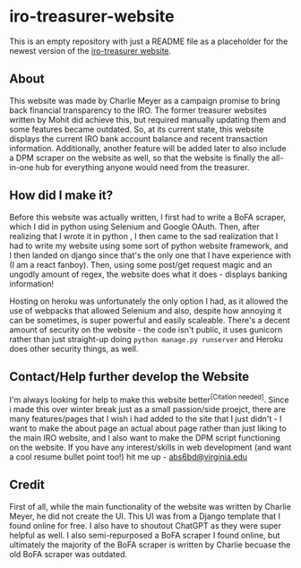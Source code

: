 # iro-treasurer-website

This is an empty repository with just a README file as a placeholder for the newest version of the [iro-treasurer website](https://iro-treasurer.herokuapp.com/). 

## About
This website was made by Charlie Meyer as a campaign promise to bring back financial transparency to the IRO. The former treasurer websites written by Mohit did achieve this, but required manually updating them and some features became outdated. So, at its current state, this website displays the current IRO bank account balance and recent transaction information. Additionally, another feature will be added later to also include a DPM scraper on the website as well, so that the website is finally the all-in-one hub for everything anyone would need from the treasurer.

## How did I make it?
Before this website was actually written, I first had to write a BoFA scraper, which I did in python using Selenium and Google OAuth. Then, after realizing that I wrote it in python , I then came to the sad realization that I had to write my website using some sort of python website framework, and I then landed on django since that's the only one that I have experience with (I am a react fanboy). Then, using some post/get request magic and an ungodly amount of regex, the website does what it does - displays banking information! 

Hosting on heroku was unfortunately the only option I had, as it allowed the use of webpacks that allowed Selenium and also, despite how annoying it can be sometimes, is super powerful and easily scaleable. There's a decent amount of security on the website - the code isn't public, it uses gunicorn rather than just straight-up doing `python manage.py runserver` and Heroku does other security things, as well. 

## Contact/Help further develop the Website
I'm always looking for help to make this website better<sup>[Citation needed]</sup>. Since i made this over winter break just as a small passion/side proejct, there are many features/pages that I wish i had added to the site that I just didn't - I want to make the about page an actual about page rather than just liking to the main IRO website, and I also want to make the DPM script functioning on the website. If you have any interest/skills in web development (and want a cool resume bullet point too!) hit me up - abs6bd@virginia.edu

## Credit
First of all, while the main functionality of the website was written by Charlie Meyer, he did not create the UI. This UI was from a Django template that I found online for free. I also have to shoutout ChatGPT as they were super helpful as well. I also semi-repurposed a BoFA scraper I found online, but ultimately the majority of the BoFA scraper is written by Charlie becuase the old BoFA scraper was outdated. 
